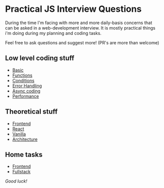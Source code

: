 # Practical JS Interview Questions

During the time I'm facing with more and more daily-basis concerns that can be asked in a web-development interview. 
It is mostly practical things i'm doing during my planning and coding tasks.

Feel free to ask questions and suggest more! (PR's are more than welcome)

## Low level coding stuff
        
* [Basic](code/src/basic.js)
* [Functions](code/src/functions.js)
* [Conditions](code/src/conditions.js)
* [Error Handling](code/src/errors.js)
* [Async coding](code/src/async.js)
* [Performance](code/src/performance.js)

## Theoretical stuff

* [Frontend](theory/frontend.md)
* [React](theory/react.md)
* [Vanilla](theory/vanilla.md)
* [Architecture](exams/architecture/README.MD)

## Home tasks

* [Frontend](exams/frontend/README.md)
* [Fullstack](exams/fullstack/README.md)

_Good luck!_

    
        
    
    
    

    
